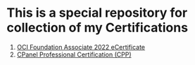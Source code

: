 # This is a special repository for collection of my Certifications

1. [OCI Foundation Associate 2022 eCertificate](https://madhuryadutta.github.io/MyCertifications/OCI%20Foundation%20Associate%202022%20eCertificate.pdf)
2. [CPanel Professional Certification (CPP)](https://madhuryadutta.github.io/MyCertifications/certification-cPanel-Professional-Certification-CPP-madhuryadutta.pdf)
